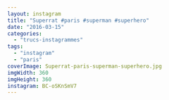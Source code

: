 ```yaml
---
layout: instagram
title: "Superrat #paris #superman #superhero"
date: "2016-03-15"
categories: 
  - "trucs-instagrammes"
tags: 
  - "instagram"
  - "paris"
coverImage: Superrat-paris-superman-superhero.jpg
imgWidth: 360
imgHeight: 360
instagram: BC-oSKnSmV7
---
```

